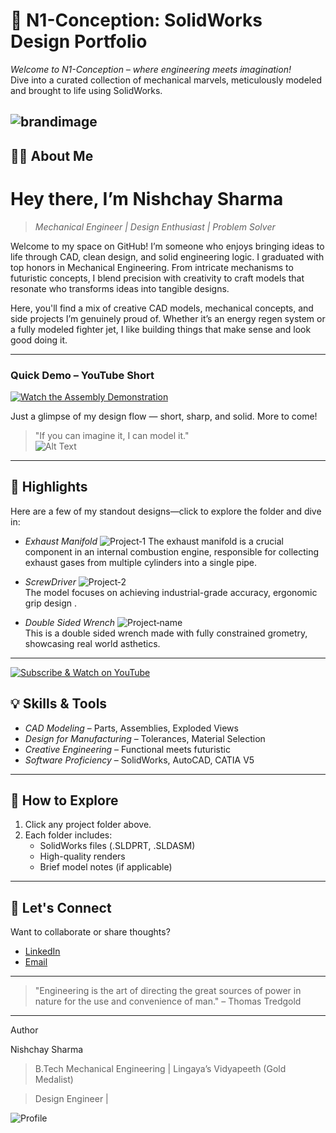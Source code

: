 
# 🚀 N1-Conception: SolidWorks Design Portfolio





*Welcome to N1-Conception – where engineering meets imagination!*  
Dive into a curated collection of mechanical marvels, meticulously modeled and brought to life using SolidWorks.

![brandimage](./brandimage.png)
---





## 👨‍💻 About Me
# Hey there, I’m Nishchay Sharma 

>*Mechanical Engineer | Design Enthusiast | Problem Solver*

Welcome to my space on GitHub! I’m someone who enjoys bringing ideas to life through CAD, clean design, and solid engineering logic. I graduated with top honors in Mechanical Engineering. From intricate mechanisms to futuristic concepts, I blend precision with creativity to craft models that resonate who transforms ideas into tangible designs.

Here, you'll find a mix of creative CAD models, mechanical concepts, and side projects I’m genuinely proud of. Whether it’s an energy regen system or a fully modeled fighter jet, I like building things that make sense and look good doing it.

---



### Quick Demo – YouTube Short  
[![Watch the Assembly Demonstration](https://img.youtube.com/vi/Z5jgkC8532s/maxresdefault.jpg)](https://youtube.com/shorts/Z5jgkC8532s?si=RO3HJcgB54wnKukq)

Just a glimpse of my design flow — short, sharp, and solid. More to come!


> "If you can imagine it, I can model it."  
![Alt Text](./radial.png)
---



## 🌟 Highlights

Here are a few of my standout designs—click to explore the folder and dive in:

- *Exhaust Manifold*
 ![Project‑1](./picture1.png) 
  The exhaust manifold is a crucial component in an internal combustion engine, responsible for collecting exhaust gases from multiple cylinders into a single pipe.

- *ScrewDriver* 
 ![Project‑2](./driver.png)  
  The model focuses on achieving industrial-grade accuracy, ergonomic grip design .

- *Double Sided Wrench* 
 ![Project‑name](./ends.png)  
  This is a double sided wrench made with fully constrained grometry, showcasing real world asthetics.


---
[![Subscribe & Watch on YouTube](https://img.shields.io/badge/YouTube-Subscribe-red?style=for-the-badge&logo=youtube)](https://www.youtube.com/@N1Conception?sub_confirmation=1)




## 💡 Skills & Tools

- *CAD Modeling* – Parts, Assemblies, Exploded Views  
- *Design for Manufacturing* – Tolerances, Material Selection  
- *Creative Engineering* – Functional meets futuristic  
- *Software Proficiency* – SolidWorks, AutoCAD, CATIA V5

---




## 📂 How to Explore

1. Click any project folder above.
2. Each folder includes:
   - SolidWorks files (.SLDPRT, .SLDASM)
   - High-quality renders
   - Brief model notes (if applicable)

---



## 🤝 Let's Connect

Want to collaborate or share thoughts?

- [LinkedIn](https://www.linkedin.com/in/nishchay-sharma-b354a1221?utm_source=share&utm_campaign=share_via&utm_content=profile&utm_medium=android_app)  
- [Email](mailto:nishchaysharma1502@gmail.com)



---

> "Engineering is the art of directing the great sources of power in nature for the use and convenience of man." – Thomas Tredgold


---


Author

Nishchay Sharma

> B.Tech Mechanical Engineering | Lingaya’s Vidyapeeth (Gold Medalist)

>Design Engineer |


![Profile](./profile.jpg)
